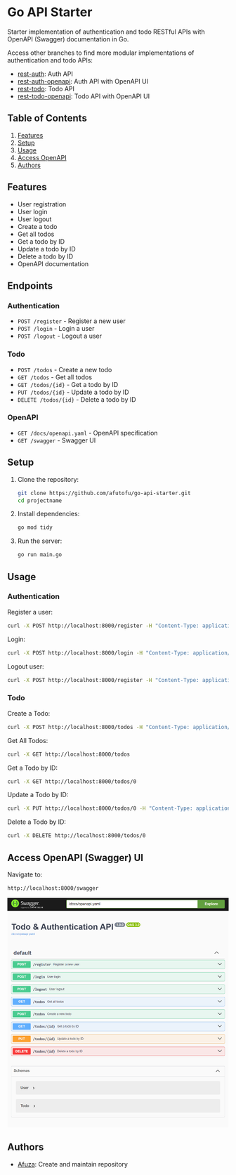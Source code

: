 # Go API Starter

Starter implementation of authentication and todo RESTful APIs with OpenAPI (Swagger) documentation in Go.

Access other branches to find more modular implementations of authentication and todo APIs:

- [rest-auth](https://github.com/afutofu/go-api-starter/tree/rest-auth): Auth API
- [rest-auth-openapi](https://github.com/afutofu/go-api-starter/tree/rest-auth-openapi): Auth API with OpenAPI UI
- [rest-todo](https://github.com/afutofu/go-api-starter/tree/rest-todo): Todo API
- [rest-todo-openapi](https://github.com/afutofu/go-api-starter/tree/rest-todo-openapi): Todo API with OpenAPI UI

## Table of Contents

1. [Features](#features)
2. [Setup](#setup)
3. [Usage](#usage)
4. [Access OpenAPI](#access-openapi-swagger-ui)
5. [Authors](#authors)

## Features

- User registration
- User login
- User logout
- Create a todo
- Get all todos
- Get a todo by ID
- Update a todo by ID
- Delete a todo by ID
- OpenAPI documentation

## Endpoints

### Authentication

- `POST /register` - Register a new user
- `POST /login` - Login a user
- `POST /logout` - Logout a user

### Todo

- `POST /todos` - Create a new todo
- `GET /todos` - Get all todos
- `GET /todos/{id}` - Get a todo by ID
- `PUT /todos/{id}` - Update a todo by ID
- `DELETE /todos/{id}` - Delete a todo by ID

### OpenAPI

- `GET /docs/openapi.yaml` - OpenAPI specification
- `GET /swagger` - Swagger UI

## Setup

1. Clone the repository:

   ```bash
   git clone https://github.com/afutofu/go-api-starter.git
   cd projectname
   ```

2. Install dependencies:

   ```bash
   go mod tidy
   ```

3. Run the server:
   ```bash
   go run main.go
   ```

## Usage

### Authentication

Register a user:

```bash
curl -X POST http://localhost:8000/register -H "Content-Type: application/json" -d '{"username":"testuser", "password":"password123"}'
```

Login:

```bash
curl -X POST http://localhost:8000/login -H "Content-Type: application/json" -d '{"username":"testuser", "password":"password123"}'

```

Logout user:

```bash
curl -X POST http://localhost:8000/register -H "Content-Type: application/json" -d '{"username":"testuser", "password":"password123"}'
```

### Todo

Create a Todo:

```bash
curl -X POST http://localhost:8000/todos -H "Content-Type: application/json" -d '{"text":"Test Todo", "completed":false}'
```

Get All Todos:

```bash
curl -X GET http://localhost:8000/todos
```

Get a Todo by ID:

```bash
curl -X GET http://localhost:8000/todos/0
```

Update a Todo by ID:

```bash
curl -X PUT http://localhost:8000/todos/0 -H "Content-Type: application/json" -d '{"text":"Updated Todo", "completed":true}'
```

Delete a Todo by ID:

```bash
curl -X DELETE http://localhost:8000/todos/0
```

## Access OpenAPI (Swagger) UI

Navigate to:

```bash
http://localhost:8000/swagger
```

![OpenAPI (Swagger) UI](openapi-image.png)

## Authors

- [Afuza](https://github.com/afutofu): Create and maintain repository
